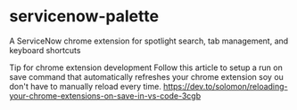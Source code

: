 # servicenow-palette
A ServiceNow chrome extension for spotlight search, tab management, and keyboard shortcuts

Tip for chrome extension development
Follow this article to setup a run on save command that automatically refreshes your chrome extension soy ou don't have to manually reload every time.
https://dev.to/solomon/reloading-your-chrome-extensions-on-save-in-vs-code-3cgb